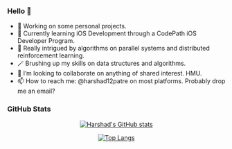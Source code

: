 ### Hello 👋

- 🔭 Working on some personal projects.
- 🌱 Currently learning iOS Development through a CodePath iOS Developer Program. 
- 🎈 Really intrigued by algorithms on parallel systems and distributed reinforcement learning.
- 🪄 Brushing up my skills on data structures and algorithms.
- 👯 I’m looking to collaborate on anything of shared interest. HMU.
- 📫 How to reach me: @harshad12patre on most platforms. Probably drop me an email?

### GitHub Stats

<div align="center">
  
[![Harshad's GitHub stats](https://github-readme-stats.vercel.app/api?username=harshad12patre)](https://github.com/harshad12patre)

[![Top Langs](https://github-readme-stats.vercel.app/api/top-langs/?username=harshad12patre)](https://github.com/harshad12patre)

</div>
